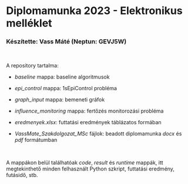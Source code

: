 # Diplomamunka 2023 - Elektronikus melléklet

### Készítette: Vass Máté (Neptun: GEVJ5W)

<br>

A repository tartalma:

- *baseline* mappa: baseline algoritmusok

- *epi_control* mappa: 1sEpiControl probléma

- *graph_input* mappa: bemeneti gráfok

- *influence_monitoring* mappa: fertőzés monitorozási probléma

- *eredmenyek.xlsx*: futtatási eredmények táblázatos formában

- *VassMate_Szakdolgozat_MSc* fájlok: beadott diplomamunka *docx* és *pdf* formátumban

<br>

A mappákon belül találhatóak *code*, *result* és *runtime* mappák, itt megtekinthető minden felhasznált Python szkript, futtatási eredmény, futásidő, stb.
